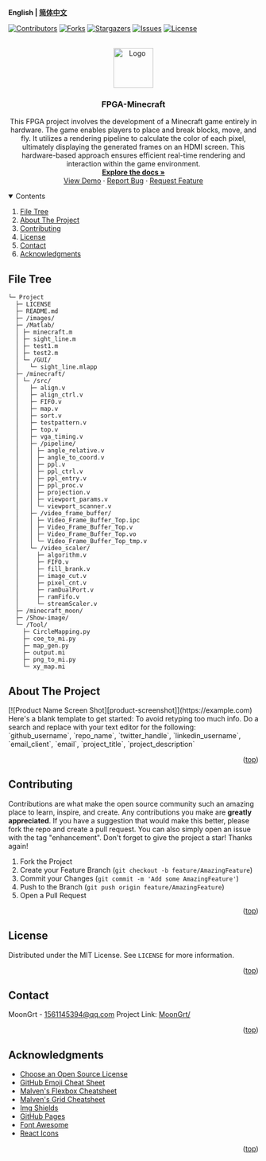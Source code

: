 **English | [简体中文](README_cn.md)**
<div id="top"></div>

[![Contributors][contributors-shield]][contributors-url]
[![Forks][forks-shield]][forks-url]
[![Stargazers][stars-shield]][stars-url]
[![Issues][issues-shield]][issues-url]
[![License][license-shield]][license-url]


<!-- PROJECT LOGO -->
<br />
<div align="center">
    <a href="https://github.com/MoonGrt/FPGA-Minecraft">
    <img src="images/logo.png" alt="Logo" width="80" height="80">
    </a>
<h3 align="center">FPGA-Minecraft</h3>
    <p align="center">
    This FPGA project involves the development of a Minecraft game entirely in hardware. The game enables players to place and break blocks, move, and fly. It utilizes a rendering pipeline to calculate the color of each pixel, ultimately displaying the generated frames on an HDMI screen. This hardware-based approach ensures efficient real-time rendering and interaction within the game environment.
    <br />
    <a href="https://github.com/MoonGrt/FPGA-Minecraft"><strong>Explore the docs »</strong></a>
    <br />
    <a href="https://github.com/MoonGrt/FPGA-Minecraft">View Demo</a>
    ·
    <a href="https://github.com/MoonGrt/FPGA-Minecraft/issues">Report Bug</a>
    ·
    <a href="https://github.com/MoonGrt/FPGA-Minecraft/issues">Request Feature</a>
    </p>
</div>




<!-- CONTENTS -->
<details open>
  <summary>Contents</summary>
  <ol>
    <li><a href="#file-tree">File Tree</a></li>
    <li>
      <a href="#about-the-project">About The Project</a>
      <ul>
      </ul>
    </li>
    <li><a href="#contributing">Contributing</a></li>
    <li><a href="#license">License</a></li>
    <li><a href="#contact">Contact</a></li>
    <li><a href="#acknowledgments">Acknowledgments</a></li>
  </ol>
</details>





<!-- FILE TREE -->
## File Tree

```
└─ Project
  ├─ LICENSE
  ├─ README.md
  ├─ /images/
  ├─ /Matlab/
  │ ├─ minecraft.m
  │ ├─ sight_line.m
  │ ├─ test1.m
  │ ├─ test2.m
  │ └─ /GUI/
  │   └─ sight_line.mlapp
  ├─ /minecraft/
  │ └─ /src/
  │   ├─ align.v
  │   ├─ align_ctrl.v
  │   ├─ FIFO.v
  │   ├─ map.v
  │   ├─ sort.v
  │   ├─ testpattern.v
  │   ├─ top.v
  │   ├─ vga_timing.v
  │   ├─ /pipeline/
  │   │ ├─ angle_relative.v
  │   │ ├─ angle_to_coord.v
  │   │ ├─ ppl.v
  │   │ ├─ ppl_ctrl.v
  │   │ ├─ ppl_entry.v
  │   │ ├─ ppl_proc.v
  │   │ ├─ projection.v
  │   │ ├─ viewport_params.v
  │   │ └─ viewport_scanner.v
  │   ├─ /video_frame_buffer/
  │   │ ├─ Video_Frame_Buffer_Top.ipc
  │   │ ├─ Video_Frame_Buffer_Top.v
  │   │ ├─ Video_Frame_Buffer_Top.vo
  │   │ └─ Video_Frame_Buffer_Top_tmp.v
  │   └─ /video_scaler/
  │     ├─ algorithm.v
  │     ├─ FIFO.v
  │     ├─ fill_brank.v
  │     ├─ image_cut.v
  │     ├─ pixel_cnt.v
  │     ├─ ramDualPort.v
  │     ├─ ramFifo.v
  │     └─ streamScaler.v
  ├─ /minecraft_moon/
  ├─ /Show-image/
  └─ /Tool/
    ├─ CircleMapping.py
    ├─ coe_to_mi.py
    ├─ map_gen.py
    ├─ output.mi
    ├─ png_to_mi.py
    └─ xy_map.mi

```



<!-- ABOUT THE PROJECT -->
## About The Project

<p style=" margin-top:0px; margin-bottom:0px; margin-left:0px; margin-right:0px; -qt-block-indent:0; text-indent:0px;">[![Product Name Screen Shot][product-screenshot]](https://example.com) Here's a blank template to get started: To avoid retyping too much info. Do a search and replace with your text editor for the following: `github_username`, `repo_name`, `twitter_handle`, `linkedin_username`, `email_client`, `email`, `project_title`, `project_description`</p></body></html>
<p align="right">(<a href="#top">top</a>)</p>



<!-- CONTRIBUTING -->
## Contributing

Contributions are what make the open source community such an amazing place to learn, inspire, and create. Any contributions you make are **greatly appreciated**.
If you have a suggestion that would make this better, please fork the repo and create a pull request. You can also simply open an issue with the tag "enhancement".
Don't forget to give the project a star! Thanks again!
1. Fork the Project
2. Create your Feature Branch (`git checkout -b feature/AmazingFeature`)
3. Commit your Changes (`git commit -m 'Add some AmazingFeature'`)
4. Push to the Branch (`git push origin feature/AmazingFeature`)
5. Open a Pull Request
<p align="right">(<a href="#top">top</a>)</p>



<!-- LICENSE -->
## License

Distributed under the MIT License. See `LICENSE` for more information.
<p align="right">(<a href="#top">top</a>)</p>



<!-- CONTACT -->
## Contact

MoonGrt - 1561145394@qq.com
Project Link: [MoonGrt/](https://github.com/MoonGrt/)
<p align="right">(<a href="#top">top</a>)</p>



<!-- ACKNOWLEDGMENTS -->
## Acknowledgments

* [Choose an Open Source License](https://choosealicense.com)
* [GitHub Emoji Cheat Sheet](https://www.webpagefx.com/tools/emoji-cheat-sheet)
* [Malven's Flexbox Cheatsheet](https://flexbox.malven.co/)
* [Malven's Grid Cheatsheet](https://grid.malven.co/)
* [Img Shields](https://shields.io)
* [GitHub Pages](https://pages.github.com)
* [Font Awesome](https://fontawesome.com)
* [React Icons](https://react-icons.github.io/react-icons/search)
<p align="right">(<a href="#top">top</a>)</p>




<!-- MARKDOWN LINKS & IMAGES -->
<!-- https://www.markdownguide.org/basic-syntax/#reference-style-links -->
[contributors-shield]: https://img.shields.io/github/contributors/MoonGrt/FPGA-Minecraft.svg?style=for-the-badge
[contributors-url]: https://github.com/MoonGrt/FPGA-Minecraft/graphs/contributors
[forks-shield]: https://img.shields.io/github/forks/MoonGrt/FPGA-Minecraft.svg?style=for-the-badge
[forks-url]: https://github.com/MoonGrt/FPGA-Minecraft/network/members
[stars-shield]: https://img.shields.io/github/stars/MoonGrt/FPGA-Minecraft.svg?style=for-the-badge
[stars-url]: https://github.com/MoonGrt/FPGA-Minecraft/stargazers
[issues-shield]: https://img.shields.io/github/issues/MoonGrt/FPGA-Minecraft.svg?style=for-the-badge
[issues-url]: https://github.com/MoonGrt/FPGA-Minecraft/issues
[license-shield]: https://img.shields.io/github/license/MoonGrt/FPGA-Minecraft.svg?style=for-the-badge
[license-url]: https://github.com/MoonGrt/FPGA-Minecraft/blob/master/LICENSE


